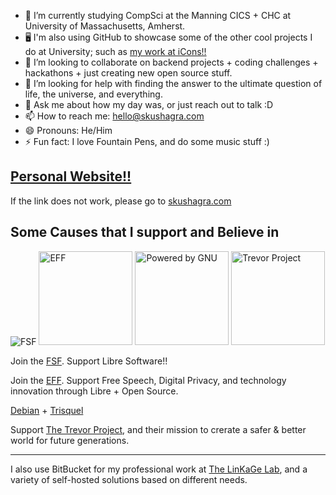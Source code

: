 <!-- > Keep Scrolling for more info :) -->

<!-- <img src = "https://user-images.githubusercontent.com/73229775/114243328-00181380-99aa-11eb-847f-9bc1709a27c7.png" width = 85%>  -->

<!-- <a href="https://github.com/suobset/suobset">

![](https://github.com/suobset/suobset/blob/master/generated/overview.svg)
![](https://github.com/suobset/suobset/blob/master/generated/languages.svg)

</a>

[^^ How did I get my stats displayed such nicely?? Main Source + Credits here ^^](https://github.com/suobset/suobset/blob/master/Credits.md)

Note: Excludes HTML. -->

<!--
**suobset/suobset** is a ✨ _special_ ✨ repository because its `README.md` (this file) appears on your GitHub profile.
-->

- 🔭 I’m currently studying CompSci at the Manning CICS + CHC at University of Massachusetts, Amherst. 
- 🖥  I'm also using GitHub to showcase some of the other cool projects I do at University; such as <a href="https://suobset.github.io/iCons">my work at iCons!!</a>
- 👯 I’m looking to collaborate on backend projects + coding challenges + hackathons + just creating new open source stuff.   
- 🤔 I’m looking for help with finding the answer to the ultimate question of life, the universe, and everything.
- 💬 Ask me about how my day was, or just reach out to talk :D
- 📫 How to reach me: <a href="mailto:hello@skushagra.com">hello@skushagra.com</a>
- 😄 Pronouns: He/Him
- ⚡ Fun fact: I love Fountain Pens, and do some music stuff :)

## <a href="https://skushagra.com">Personal Website!!</a>

If the link does not work, please go to [skushagra.com](https://skushagra.com)

## Some Causes that I support and Believe in

![FSF](https://static.fsf.org/nosvn/associate/crm/6091180.png) <a href="https://www.eff.org"><img src="https://www.eff.org/files/2022/11/28/eff-2023-member-member.png" alt="EFF" width="150"/></a> 
<a href="https://www.gnu.org/"><img src="https://static.fsf.org/nosvn/images/badges/powered_ascii_gray-bg.png" alt="Powered by GNU" width="150" /></a> <a href="https://www.thetrevorproject.org/"><img src="https://www.thetrevorproject.org/wp-content/uploads/2021/09/METADATA_IMG_ORANGE-BG.jpg" alt="Trevor Project" width="150" /></a>

Join the [FSF](https://fsf.org). Support Libre Software!!

Join the [EFF](https://eff.org). Support Free Speech, Digital Privacy, and technology innovation through Libre + Open Source.

[Debian](https://www.debian.org/) + [Trisquel](https://trisquel.info/)

Support [The Trevor Project](https://www.thetrevorproject.org/), and their mission to crerate a safer & better world for future generations.

<hr>

I also use BitBucket for my professional work at [The LinKaGe Lab](https://linkage.cs.umass.edu), and a variety of self-hosted solutions based on different needs.
